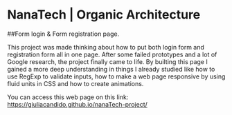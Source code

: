 # NanaTech | Organic Architecture

##Form login &amp; Form registration page.

This project was made thinking about how to put both login form and registration form all in one page. After some failed prototypes and a lot of Google research,
the project finally came to life. By builting this page I gained a more deep understanding in things I already studied like how to use RegExp to validate inputs, how to
make a web page responsive by using fluid units in CSS and how to create animations.


You can access this web page on this link: 
<a href='https://giuliacandido.github.io/nanaTech-project/' target='_blank'>https://giuliacandido.github.io/nanaTech-project/</a>
